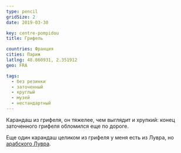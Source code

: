 ```yaml
---
type: pencil
gridSize: 2
date: 2019-03-30

key: centre-pompidou
title: Грифель

countries: Франция
cities: Париж
latlng: 48.860931, 2.351912
geo: FRA

tags:
  - без резинки
  - заточенный
  - круглый
  - музей
  - нестандартный
---
```


Карандаш из грифеля, он тяжелее, чем выглядит и хрупкий: конец заточенного грифеля обломился еще по дороге.

Еще один карандаш целиком из грифеля у меня есть из Лувра, но [арабского Лувра](?display=louvre-abu-dhabi).
